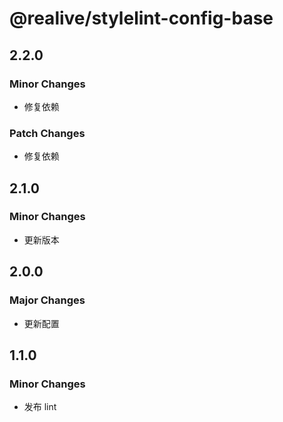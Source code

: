 # @realive/stylelint-config-base

## 2.2.0

### Minor Changes

- 修复依赖

### Patch Changes

- 修复依赖

## 2.1.0

### Minor Changes

- 更新版本

## 2.0.0

### Major Changes

- 更新配置

## 1.1.0

### Minor Changes

- 发布 lint
